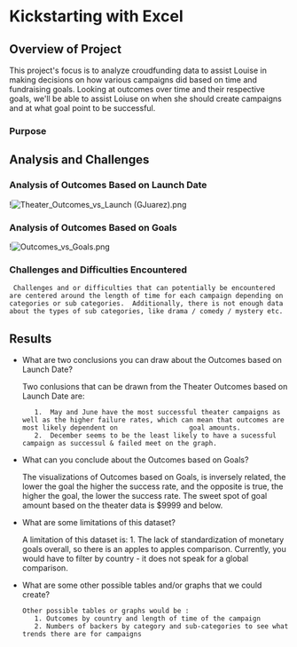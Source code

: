 # Kickstarting with Excel

## Overview of Project
   This project's focus is to analyze croudfunding data to assist Louise in making decisions on how various campaigns did based on time and fundraising goals.  Looking at outcomes over time and their respective goals, we'll be able to assist Loiuse on when she should create campaigns and at what goal point to be successful.

### Purpose

## Analysis and Challenges

### Analysis of Outcomes Based on Launch Date
!![Theater_Outcomes_vs_Launch (GJuarez).png](Kickstarter_Resources_Images)

### Analysis of Outcomes Based on Goals
!![Outcomes_vs_Goals.png](Kickstarter_Resources_Images)

### Challenges and Difficulties Encountered
     Challenges and or difficulties that can potentially be encountered are centered around the length of time for each campaign depending on categories or sub categories.  Additionally, there is not enough data about the types of sub categories, like drama / comedy / mystery etc.

## Results
- What are two conclusions you can draw about the Outcomes based on Launch Date?

     Two conlusions that can be drawn from the Theater Outcomes based on Launch Date are:
     
         1.  May and June have the most successful theater campaigns as well as the higher failure rates, which can mean that outcomes are most likely dependent on                  goal amounts.
         2.  December seems to be the least likely to have a sucessful campaign as successul & failed meet on the graph.

- What can you conclude about the Outcomes based on Goals?

     The visualizations of Outcomes based on Goals, is inversely related, the lower the goal the higher the success rate, and the opposite is true, the higher the          goal, the lower the success rate.  The sweet spot of goal amount based on the theater data is $9999 and below.
     
- What are some limitations of this dataset?

     A limitation of this dataset is:
         1. The lack of standardization of monetary goals overall, so there is an apples to apples comparison.  Currently, you would have to filter by country - it                 does not speak for a global comparison.

- What are some other possible tables and/or graphs that we could create?

      Other possible tables or graphs would be :
         1. Outcomes by country and length of time of the campaign
         2. Numbers of backers by category and sub-categories to see what trends there are for campaigns

